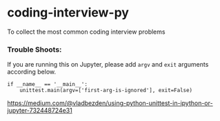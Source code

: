 # coding-interview-py
To collect the most common coding interview problems



### Trouble Shoots:

If you are running this on Jupyter, please add `argv` and `exit` arguments according below.
```
if __name__ == '__main__':
    unittest.main(argv=['first-arg-is-ignored'], exit=False)
```
https://medium.com/@vladbezden/using-python-unittest-in-ipython-or-jupyter-732448724e31